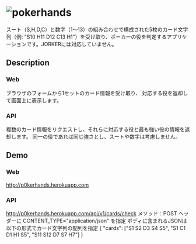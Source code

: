 ![pokerhands](http://p0kerhands.herokuapp.com/image/logo.png "pokerhands")
====

スート（S,H,D,C）と数字（1～13）の組み合わせで構成された5枚のカード文字列（例: "S10 H11 D12 C13 H1"）を受け取り、ポーカーの役を判定するアプリケーションです。JORKERには対応していません。

## Description

### Web
ブラウザのフォームから1セットのカード情報を受け取り、
対応する役を返却して画面上に表示します。

### API
複数のカード情報をリクエストし、それらに対応する役と最も強い役の情報を返却します。
同一の役であれば同じ強さとし、スートや数字は考慮しません。

## Demo

### Web
http://p0kerhands.herokuapp.com

### API
http://p0kerhands.herokuapp.com/api/v1/cards/check
メソッド：POST
ヘッダーに CONTENT_TYPE="application/json" を指定
ボディに含まれるJSONは以下の形式でカード文字列の配列を指定
{ "cards": ["S1 S2 D3 S4 S5", "S1 C1 D1 H1 S5", "S11 S12 D7 S7 H7"] }

